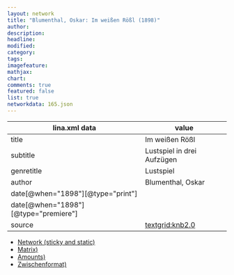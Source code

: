 ```yaml
---
layout: network
title: "Blumenthal, Oskar: Im weißen Rößl (1898)"
author:
description:
headline:
modified:
category:
tags:
imagefeature: 
mathjax: 
chart: 
comments: true
featured: false
list: true
networkdata: 165.json
---
```

lina.xml data  | value
------------- | -------------
title|Im weißen Rößl
subtitle|Lustspiel in drei Aufzügen
genretitle|Lustspiel
author|Blumenthal, Oskar
date[@when="1898"][@type="print"]|
date[@when="1898"][@type="premiere"]|
source|[textgrid:knb2.0](https://textgridlab.org/1.0/tgcrud-public/rest/textgrid:knb2.0/data)



* [Network (sticky and static)](/linas/network165)
* [Matrix)](/linas/matrix165)
* [Amounts)](/linas/amount165)
* [Zwischenformat)](/linas/lina165 )

